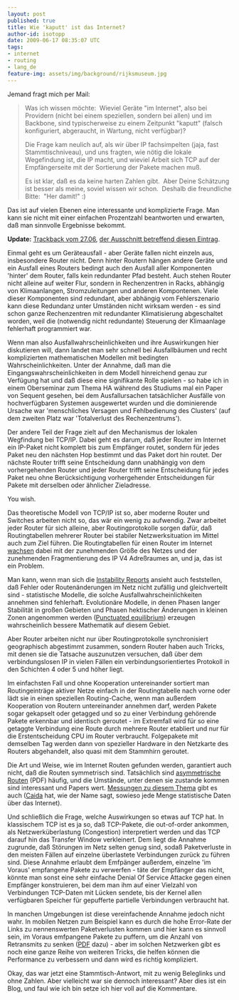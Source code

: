 ```yaml
---
layout: post
published: true
title: Wie 'kaputt' ist das Internet?
author-id: isotopp
date: 2009-06-17 08:35:07 UTC
tags:
- internet
- routing
- lang_de
feature-img: assets/img/background/rijksmuseum.jpg
---
```

Jemand fragt mich per Mail: <blockquote>Was ich wissen möchte:  Wieviel Geräte "im Internet", also bei Providern (nicht bei einem speziellen, sondern bei allen) und im Backbone, sind typischerweise zu einem Zeitpunkt "kaputt" (falsch konfiguriert, abgeraucht, in Wartung, nicht verfügbar)?

Die Frage kam neulich auf, als wir über IP fachsimpelten (jaja, fast Stammtischniveau), und uns fragten, wie nötig die lokale Wegefindung ist, die IP macht, und wieviel Arbeit sich TCP auf der Empfängerseite mit der Sortierung der Pakete machen muß.

Es ist klar, daß es da keine harten Zahlen gibt.  Aber Deine Schätzung ist besser als meine, soviel wissen wir schon.  Deshalb die freundliche Bitte:  "Her damit!" :)</blockquote> Das ist auf vielen Ebenen eine interessante und komplizierte Frage. Man kann sie nicht mit einer einfachen Prozentzahl beantworten und erwarten, daß man sinnvolle Ergebnisse bekommt.

<b>Update:</b> <a href='http://trackback.fritz.de/podpress_trac/web/1074/0/trb_090627.mp3'>Trackback vom 27.06</a>, <a href="/uploads/isofritz.ogg" title="isofritz.ogg" target="_blank">der Ausschnitt betreffend diesen Eintrag</a>.
<br />

Einmal geht es um Geräteausfall - aber Geräte fallen nicht einzeln aus, insbesondere Router nicht. Denn hinter Routern hängen andere Geräte und ein Ausfall eines Routers bedingt auch den Ausfall aller Komponenten 'hinter' dem Router, falls kein redundanter Pfad besteht. Auch stehen Router nicht alleine auf weiter Flur, sondern in Rechenzentren in Racks, abhängig von Klimaanlangen, Stromzuleitungen und anderen Kompontenen. Viele dieser Komponenten sind redundant, aber abhängig vom Fehlerszenario kann diese Redundanz unter Umständen nicht wirksam werden - es sind schon ganze Rechenzentren mit redundanter Klimatisierung abgeschaltet worden, weil die (notwendig nicht redundante) Steuerung der Klimaanlage fehlerhaft programmiert war.

Wenn man also Ausfallwahrscheinlichkeiten und ihre Auswirkungen hier diskutieren will, dann landet man sehr schnell bei Ausfallbäumen und recht komplizierten mathematischen Modellen mit bedingten Wahrscheinlichkeiten. Unter der Annahme, daß man die Eingangswahrscheinlichkeiten in dem Modell hinreichend genau zur Verfügung hat und daß diese eine signifikante Rolle spielen - so habe ich in einem Oberseminar zum Thema HA während des Studiums mal ein Paper von Sequent gesehen, bei dem Ausfallursachen tatsächlicher Ausfälle von hochverfügbaren Systemen ausgewertet wurden und die dominierende Ursache war 'menschliches Versagen und Fehlbedienung des Clusters' (auf dem zweiten Platz war 'Totalverlust des Rechenzentrums').

Der andere Teil der Frage zielt auf den Mechanismus der lokalen Wegfindung bei TCP/IP. Dabei geht es darum, daß jeder Router im Internet ein IP-Paket nicht komplett bis zum Empfänger routet, sondern für jedes Paket neu den nächsten Hop bestimmt und das Paket dort hin routet. Der nächste Router trifft seine Entscheidung dann unabhängig von dem vorhergehenden Router und jeder Router trifft seine Entscheidung für jedes Paket neu ohne Berücksichtigung vorhergehender Entscheidungen für Pakete mit derselben oder ähnlicher Zieladresse.

You wish.

Das theoretische Modell von TCP/IP ist so, aber moderne Router und Switches arbeiten nicht so, das wär ein wenig zu aufwendig. Zwar arbeitet jeder Router für sich alleine, aber Routingprotokolle sorgen dafür, daß Routingtabellen mehrerer Router bei stabiler Netzwerksituation im Mittel auch zum Ziel führen. Die Routingtabellen für einen Router im Internet <a href='http://bgp.potaroo.net/'>wachsen</a> dabei mit der zunehmenden Größe des Netzes und der zunehmenden Fragmentierung des IP V4 Adreßraumes an, und ja, das ist ein Problem.

Man kann, wenn man sich die <a href='http://bgpupdates.potaroo.net/instability/bgpupd.html'>Instability Reports</a> ansieht auch feststellen, daß Fehler oder Routenänderungen im Netz nicht zufällig und gleichverteilt sind - statistische Modelle, die solche Ausfallwahrscheinlichkeiten annehmen sind fehlerhaft. Evolutionäre Modelle, in denen Phasen langer Stabilität in großen Gebieten und Phasen hektischer Änderungen in kleinen Zonen angenommen werden (<a href='http://en.wikipedia.org/wiki/Punctuated_equilibrium'>Punctuated equilibrium</a>) erzeugen wahrscheinlich bessere Mathematik auf diesem Gebiet.

Aber Router arbeiten nicht nur über Routingprotokolle synchronisiert geographisch abgestimmt zusammen, sondern Router haben auch Tricks, mit denen sie die Tatsache auszunutzen versuchen, daß über dem verbindungslosen IP in vielen Fällen ein verbindungsorientiertes Protokoll in den Schichten 4 oder 5 und höher liegt.

Im einfachsten Fall und ohne Kooperation untereinander sortiert man Routingeinträge aktiver Netze einfach in der Routingtabelle nach vorne oder lädt sie in einen speziellen Routing-Cache, wenn man außerdem Kooperation von Routern untereinander annehmen darf, werden Pakete sogar gekapselt oder getagged und so zu einer Verbindung gehörende Pakete erkennbar und identisch geroutet - im Extremfall wird für so eine getaggte Verbindung eine Route durch mehrere Router etabliert und nur für die Erstentscheidung CPU im Router verbraucht. Folgepakete mit demselben Tag werden dann von spezieller Hardware in den Netzkarte des Routers abgehandelt, also quasi mit dem Stammhirn geroutet.

Die Art und Weise, wie im Internet Routen gefunden werden, garantiert auch nicht, daß die Routen symmetrisch sind. Tatsächlich sind <a href='http://www.cs.ucr.edu/~krish/yhe_gcom05.pdf'>asymmetrische Routen</a> (PDF) häufig, und die Umstände, unter denen sie zustande kommen sind interessant und Papers wert. <a href='http://www.caida.org/research/traffic-analysis/asymmetry/'>Messungen zu diesem Thema</a> gibt es auch (<a href='http://www.caida.org'>Caida</a> hat, wie der Name sagt, sowieso jede Menge statistische Daten über das Internet).

Und schließlich die Frage, welche Auswirkungen so etwas auf TCP hat. In klassischem TCP ist es ja so, daß TCP-Pakete, die out-of-order ankommen, als Netzwerküberlastung (Congestion) interpretiert werden und das TCP darauf hin das Transfer Window verkleinert. Dem liegt die Annahme zugrunde, daß Störungen im Netz selten genug sind, sodaß Paketverluste in den meisten Fällen auf einzelne überlastete Verbindungen zurück zu führen sind. Diese Annahme erlaubt dem Emfpänger außerdem, einzelne 'im Voraus' empfangene Pakete zu verwerfen - täte der Empfänger das nicht, könnte man sonst eine sehr einfache Denial Of Service Attacke gegen einen Empfänger konstruieren, bei dem man ihm auf einer Vielzahl von Verbindungen TCP-Daten mit Lücken sendete, bis der Kernel allen verfügbaren Speicher für gepufferte partielle Verbindungen verbraucht hat.

In manchen Umgebungen ist diese vereinfachende Annahme jedoch nicht wahr. In mobilen Netzen zum Beispiel kann es durch die hohe Error-Rate der Links zu nennenswerten Paketverlusten kommen und hier kann es sinnvoll sein, im Voraus emfpangene Pakete zu puffern, um die Anzahl von Retransmits zu senken (<a href='http://www.iks.inf.ethz.ch/education/ss04/seminar/52.pdf'>PDF</a> dazu) - aber im solchen Netzwerken gibt es noch eine ganze Reihe von weiteren Tricks, die helfen können die Performance zu verbessern und dann wird es richtig kompliziert.

Okay, das war jetzt eine Stammtisch-Antwort, mit zu wenig Beleglinks und ohne Zahlen. Aber vielleicht war sie dennoch interessant? Aber dies ist ein Blog, und faul wie ich bin setze ich hier voll auf die Kommentare.
